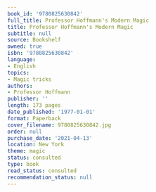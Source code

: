 ```yaml
---
book_id: '9780825630842'
full_title: Professor Hoffmann's Modern Magic
title: Professor Hoffmann's Modern Magic
subtitle: null
source: Bookshelf
owned: true
isbn: '9780825630842'
language:
- English
topics:
- Magic tricks
authors:
- Professor Hoffmann
publisher: ''
length: 173 pages
date_published: '1977-01-01'
format: Paperback
cover_filename: 9780825630842.jpg
order: null
purchase_date: '2021-04-13'
location: New York
theme: magic
status: consulted
type: book
read_status: consulted
recommendation_status: null
---
```


